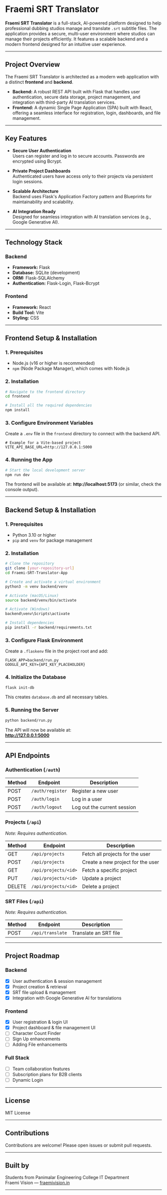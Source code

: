 # Fraemi SRT Translator

**Fraemi SRT Translator** is a full-stack, AI-powered platform designed to help professional dubbing studios manage and translate `.srt` subtitle files. The application provides a secure, multi-user environment where studios can manage their projects efficiently. It features a scalable backend and a modern frontend designed for an intuitive user experience.

---

## Project Overview

The Fraemi SRT Translator is architected as a modern web application with a distinct **frontend** and **backend**.

- **Backend:** A robust REST API built with Flask that handles user authentication, secure data storage, project management, and integration with third-party AI translation services.
- **Frontend:** A dynamic Single Page Application (SPA) built with React, offering a seamless interface for registration, login, dashboards, and file management.

---

## Key Features

- **Secure User Authentication**  
  Users can register and log in to secure accounts. Passwords are encrypted using Bcrypt.

- **Private Project Dashboards**  
  Authenticated users have access only to their projects via persistent login sessions.

- **Scalable Architecture**  
  Backend uses Flask's Application Factory pattern and Blueprints for maintainability and scalability.

- **AI Integration Ready**  
  Designed for seamless integration with AI translation services (e.g., Google Generative AI).

---

## Technology Stack

### Backend
- **Framework:** Flask
- **Database:** SQLite (development)
- **ORM:** Flask-SQLAlchemy
- **Authentication:** Flask-Login, Flask-Bcrypt

### Frontend
- **Framework:** React
- **Build Tool:** Vite
- **Styling:** CSS

---

## Frontend Setup & Installation

### 1. Prerequisites
- Node.js (v16 or higher is recommended)
- `npm` (Node Package Manager), which comes with Node.js

### 2. Installation

```bash
# Navigate to the frontend directory
cd frontend

# Install all the required dependencies
npm install
```

### 3. Configure Environment Variables

Create a `.env` file in the `frontend` directory to connect with the backend API.

```
# Example for a Vite-based project
VITE_API_BASE_URL=http://127.0.0.1:5000
```

### 4. Running the App

```bash
# Start the local development server
npm run dev
```

The frontend will be available at: **http://localhost:5173** (or similar, check the console output).

---

## Backend Setup & Installation

### 1. Prerequisites
- Python 3.10 or higher
- `pip` and `venv` for package management

### 2. Installation

```bash
# Clone the repository
git clone [your-repository-url]
cd Fraemi-SRT-Translator-App

# Create and activate a virtual environment
python3 -m venv backend/venv

# Activate (macOS/Linux)
source backend/venv/bin/activate

# Activate (Windows)
backend\venv\Scripts\activate

# Install dependencies
pip install -r backend/requirements.txt
```

### 3. Configure Flask Environment

Create a `.flaskenv` file in the project root and add:

```
FLASK_APP=backend/run.py
GOOGLE_API_KEY={API_KEY_PLACEHOLDER}
```

### 4. Initialize the Database

```bash
flask init-db
```

This creates `database.db` and all necessary tables.

### 5. Running the Server

```bash
python backend/run.py
```

The API will now be available at:  
**http://127.0.0.1:5000**

---

## API Endpoints

### Authentication (`/auth`)

| Method | Endpoint         | Description                  |
|--------|------------------|------------------------------|
| POST   | `/auth/register` | Register a new user          |
| POST   | `/auth/login`    | Log in a user                |
| POST   | `/auth/logout`   | Log out the current session  |

### Projects (`/api`)  
*Note: Requires authentication.*

| Method | Endpoint          | Description                             |
|--------|-------------------|-----------------------------------------|
| GET    | `/api/projects`   | Fetch all projects for the user         |
| POST   | `/api/projects`   | Create a new project for the user       |
| GET    | `/api/projects/<id>` | Fetch a specific project               |
| PUT    | `/api/projects/<id>` | Update a project                       |
| DELETE | `/api/projects/<id>` | Delete a project                       |

### SRT Files (`/api`)  
*Note: Requires authentication.*

| Method | Endpoint          | Description                             |
|--------|-------------------|-----------------------------------------|
| POST   | `/api/translate`  | Translate an SRT file                   |

---

## Project Roadmap

### Backend
- [x] User authentication & session management
- [x] Project creation & retrieval
- [x] SRT file upload & management
- [x] Integration with Google Generative AI for translations

### Frontend
- [x] User registration & login UI
- [x] Project dashboard & file management UI
- [ ] Character Count Finder
- [ ] Sign Up enhancements
- [ ] Adding File enhancements

### Full Stack
- [ ] Team collaboration features
- [ ] Subscription plans for B2B clients
- [ ] Dynamic Login

---

## License

MIT License

---

## Contributions

Contributions are welcome! Please open issues or submit pull requests.

---

## Built by

Students from Panimalar Engineering College IT Department  
Fraemi Vision — [fraemivision.in](https://fraemivision.in)

-----
